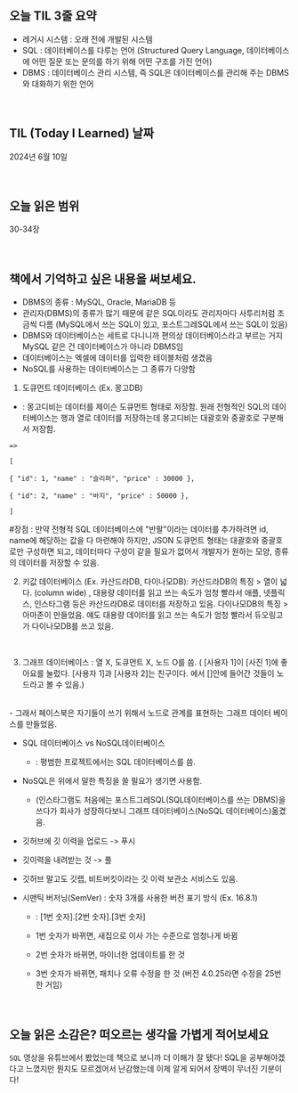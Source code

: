 
## 오늘 TIL 3줄 요약

- 레거시 시스템 : 오래 전에 개발된 시스템
- SQL : 데이터베이스를 다루는 언어 (Structured Query Language, 데이터베이스에 어떤 질문 또는 문의를 하기 위해 어떤 구조를 가진 언어)
- DBMS : 데이터베이스 관리 시스템, 즉 SQL은 데이터베이스를 관리해 주는 DBMS와 대화하기 위한 언어
<br/><br/><br/>
## TIL (Today I Learned) 날짜

2024년 6월 10일
<br/><br/><br/>
## 오늘 읽은 범위

30-34장
<br/><br/><br/>
## 책에서 기억하고 싶은 내용을 써보세요.

- DBMS의 종류 : MySQL, Oracle, MariaDB 등
- 관리자(DBMS)의 종류가 많기 때문에 같은 SQL이라도 관리자마다 사투리처럼 조금씩 다름 (MySQL에서 쓰는 SQL이 있고, 포스트그레SQL에서 쓰는 SQL이 있음)
- DBMS와 데이터베이스는 세트로 다니니까 편의상 데이터베이스라고 부르는 거지 MySQL 같은 건 데이터베이스가 아니라 DBMS임
- 데이터베이스는 엑셀에 데이터를 입력한 테이블처럼 생겼음
- NoSQL를 사용하는 데이터베이스는 그 종류가 다양함
1. 도큐먼트 데이터베이스 (Ex. 몽고DB)
  - : 몽고디비는 데이터를 제이슨 도큐먼트 형태로 저장함. 원래 전형적인 SQL의 데이터베이스는 행과 열로 데이터를 저장하는데 몽고디비는 대괄호와 중괄호로 구분해서 저장함.
```
=>

[

{ "id": 1, "name" : "슬리퍼", "price" : 30000 },

{ "id": 2, "name" : "바지", "price" : 50000 },

]
```

  #장점 : 만약 전형적 SQL 데이터베이스에 "반팔"이라는 데이터를 추가하려면 id, name에 해당하는 값을 다 마련해야 하지만, JSON 도큐먼트 형태는 대괄호와 중괄호로만 구성하면 되고, 데이터마다 구성이 같을 필요가 없어서 개발자가 원하는 모양, 종류의 데이터를 저장할 수 있음.
<br/>

2. 키값 데이터베이스 (Ex. 카산드라DB, 다이나모DB): 카산드라DB의 특징 > 열이 넓다. (column wide) , 대용량 데이터를 읽고 쓰는 속도가 엄청 빨라서 애플, 넷플릭스, 인스타그램 등은 카산드라DB로 데이터를 저장하고 있음.
다이나모DB의 특징 > 아마존이 만들었음. 얘도 대용량 데이터를 읽고 쓰는 속도가 엄청 빨라서 듀오링고가 다이나모DB를 쓰고 있음.
<br/>

3. 그래프 데이터베이스
: 열 X, 도큐먼트 X, 노드 O를 씀. ( [사용자 1]이 [사진 1]에 좋아요를 눌렀다. [사용자 1]과 [사용자 2]는 친구이다. 에서 []안에 들어간 것들이 노드라고 볼 수 있음.)
<br/>
- 그래서 페이스북은 자기들이 쓰기 위해서 노드로 관계를 표현하는 그래프 데이터 베이스를 만들었음.

- SQL 데이터베이스 vs NoSQL데이터베이스
  - : 평범한 프로젝트에서는 SQL 데이터베이스를 씀.

- NoSQL은 위에서 말한 특징을 쓸 필요가 생기면 사용함.
  - (인스타그램도 처음에는 포스트그레SQL(SQL데이터베이스를 쓰는 DBMS)을 쓰다가 회사가 성장하다보니 그래프 데이터베이스(NoSQL 데이터베이스)옮겼음.

- 깃허브에 깃 이력을 업로드 -> 푸시
- 깃이력을 내려받는 것 -> 풀

- 깃허브 말고도 깃랩, 비트버킷이라는 깃 이력 보관소 서비스도 있음.
- 시맨틱 버저닝(SemVer) : 숫자 3개를 사용한 버전 표기 방식 (Ex. 16.8.1)
  - : [1번 숫자].[2번 숫자].[3번 숫자]

  - 1번 숫자가 바뀌면, 새집으로 이사 가는 수준으로 엄청나게 바뀜

  - 2번 숫자가 바뀌면, 마이너한 업데이트를 한 것

  - 3번 숫자가 바뀌면, 패치나 오류 수정을 한 것 (버전 4.0.25라면 수정을 25번 한 거임)
<br/><br/><br/>
## 오늘 읽은 소감은? 떠오르는 생각을 가볍게 적어보세요

`SQL` 영상을 유튜브에서 봤었는데 책으로 보니까 더 이해가 잘 됐다! SQL을 공부해야겠다고 느꼈지만 뭔지도 모르겠어서 난감했는데 이제 알게 되어서 장벽이 무너진 기분이다!

